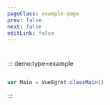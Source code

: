 ```yaml
---
pageClass: example-page
prev: false
next: false
editLink: false
---
```


# 

::: demo:type=example

```javascript

var Main = VueEgret.classMain()
```

:::
